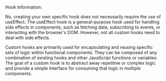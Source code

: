 Hook Information:

No, creating your own specific hook does not necessarily require the use of useEffect. The useEffect hook is a general-purpose hook used for handling side effects in components, such as fetching data, subscribing to events, or interacting with the browser's DOM. However, not all custom hooks need to deal with side effects.

Custom hooks are primarily used for encapsulating and reusing specific sets of logic within functional components. They can be composed of any combination of existing hooks and other JavaScript functions or variables. The goal of a custom hook is to abstract away repetitive or complex logic and provide a simple interface for consuming that logic in multiple components.
